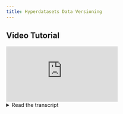 ```yaml
---
title: Hyperdatasets Data Versioning
---
```



## Video Tutorial

<div style={{position: 'relative', overflow: 'hidden', width: '100%', paddingTop: '56.25%' }} >
<iframe style={{position: 'absolute', top: '0', left: '0', bottom: '0', right: '0', width: '100%', height: '100%'}} 
        src="https://www.youtube.com/embed/1VliYRexeLU?rel=0" 
        title="YouTube video player" 
        frameborder="0" 
        allow="accelerometer; autoplay; clipboard-write; encrypted-media; gyroscope; picture-in-picture; fullscreen" 
        allowfullscreen>
</iframe>
</div>

<details className="cml-expansion-panel info">
<summary className="cml-expansion-panel-summary">Read the transcript</summary>
<div className="cml-expansion-panel-content">
Hello and welcome to ClearML. In this video, we're taking a closer look at hyperdatasets, a supercharged version of ClearML-Data.

Hyperdatasets is a data management system that’s designed for unstructured data like text, audio or visual data. It is part of the ClearML paid offering, which means it brings along quite a bit of upgrades over the open source clearml-data.

The main conceptual difference between the two, is that hyperdatasets decouples the metadata from the raw data files. This allows you to manipulate the metadata in all kinds of ways while abstracting away the logistics of having to deal with large amounts of data. 

Manipulating the metadata is done through queries and parameters, both of which can then be tracked using the experiment manager. 

This means it’s easy to not only trace back which data was used at the time of training, but also clone the experiment and rerun it  using different data manipulations without changing a single line of code! Combine this with the clearml-agent and autoscalers and you can start to see the potential.

The data manipulations themselves become part of the experiment, we call it a dataview. A machine learning engineer can create the model training code and then a data engineer or QA engineer can experiment with different dataset configurations without any coding. In essence the data access is completely abstracted.

By contrast, in ClearML Data, just like many other data versioning tools, the data and the metadata are entangled. Take this example where the label of the image is defined by which folder it is in, a common dataset structure. What if I want to train only on donuts? Or what if I have a large class imbalance? I still have to download the whole dataset even though I might only be using a small part of it. Then I have to change my code to only grab the donut images or to rebalance my classes by over or under sampling them. If later I want to add waffles to the mix, I have to change my code again. 

Let’s take a look at an example that will show you how to use hyperdatasets to debug an underperforming model. But first, we start where any good data science projects starts: data exploration.

When you open hyperdatasets to explore a dataset, you can find the version history of that dataset here. Datasets can have multiple versions, which in turn can have multiple child versions. Each of the child versions will inherit the content of their parents.

By default, a dataset version will be in draft mode, meaning it can still be modified. You can press the publish button to essentially lock it to make sure it will not change anymore. If you want to make changes to a published dataset version, make a new version that’s based on it.

You’ll find automatically generated label statistics here, that give you a quick overview of the label distribution in your dataset as well as some version metadata and other version information. 

Over here you can actually see the contents of the dataset itself. In this case, we’re storing images, but it could also be video, audio, text or even a reference to a file that’s stored somewhere else, such as in an S3 bucket.

When you click on one of the samples, you can see the image itself as well as any bounding boxes, keypoints or masks the image may have been annotated with. In fact, over here you can see a list of all the annotations in the image, including classification labels for the image itself. After going back to the main screen, you can also view your samples as a table instead of a preview grid, which can be handy for audio or text for example.

Above the table, you can try out the querying functionality by switching to advanced filters here. As an example, you could create a query that only includes donuts with a certainty of at least 75 percent. You can query on basically any metadata or annotation, so go nuts!

The goal of these queries is not to simply serve as a neat filter for data exploration, we want to use these queries as part of our machine learning experiments!

Enter the dataviews that I introduced in the beginning of this video. Dataviews can use sophisticated queries to connect specific data from one or more datasets to an experiment in the experiment manager. Essentially it creates and manages local views of remote Datasets.

As an example, imagine you have created an experiment that tries to train a model based on a specific subset of data using hyperdatasets.

To get the data you need to train on, you can easily create a dataview from code like so. Then you can add all sorts of constraints, like class filters, metadata filters and class weights which will over- or undersample the data as is required.

After running the task, we can see it in the experiment manager. The model is reporting scalars and training as we would expect. When using hyperdatasets, there is also a dataviews tab with all of the possibilities at your disposal. You can see which input datasets and versions that you used and can see the querying system that is used to subset them. This will already give you a nice, clean way to train your models on a very specific subset of the data, but there is more!

If you want to remap labels, or enumerate them to integers on the fly, ClearML will keep track of all the transformations that are done and make sure they are reproducible. There is, of course more still, so if you’re interested check out our documentation on hyperdatasets.

ClearML veterans already know what’s coming next. Cloning.

Imagine the scenario that the Machine Learning engineer has created the model training code that we saw before and integrated a dataview as the data source.

Now, a QA engineer or data analyst has spotted that the data distribution is not very balanced and that’s throwing the model off.

Without changing anything to the underlying code, someone can clone the existing experiment. This allows them to change any of the queries or parameters in the dataview itself. In this example, we’ll change the class weight to something else, modifying the data distribution in the process. You can then enqueue this experiment for a remote ClearML agent to start working on. The exact same model will be retraining on a different data distribution running on a remote machine in just a few clicks, no code change required.

After the remote machine has executed the experiment on the new dataview, we can easily compare the 2 to further help us with our analysis. This is a very fast and efficient way to iterate and gets rid of so much unnecessary work.

If you’ve been following along with the other getting started videos, you should already start to see the potential this approach can have. For example: we could now run hyperparameter optimization on the data itself, because all of the filters and settings previously shown are just parameters on a task. The whole process could be running in parallel on a cloud autoscaler for example. Imagine finding the best training data confidence threshold for each class to optimize the model performance.

If you’re interested in using Hyperdatasets for your team, then contact us using our website and we’ll get you going in no time. In the meantime, you can enjoy the power of the open source components at app.clear.ml and don’t forget to join our slack channel, if you need any help!
</div>
</details>
